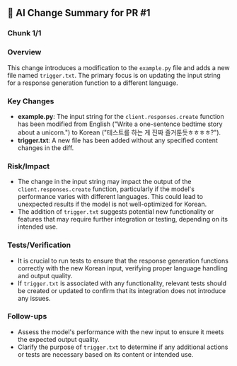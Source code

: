## 🤖 AI Change Summary for PR #1

### Chunk 1/1
### Overview
This change introduces a modification to the `example.py` file and adds a new file named `trigger.txt`. The primary focus is on updating the input string for a response generation function to a different language.

### Key Changes
- **example.py**: The input string for the `client.responses.create` function has been modified from English ("Write a one-sentence bedtime story about a unicorn.") to Korean ("테스트를 하는 게 진짜 즐거툰듯ㅎㅎㅎㅎ?").
- **trigger.txt**: A new file has been added without any specified content changes in the diff.

### Risk/Impact
- The change in the input string may impact the output of the `client.responses.create` function, particularly if the model's performance varies with different languages. This could lead to unexpected results if the model is not well-optimized for Korean.
- The addition of `trigger.txt` suggests potential new functionality or features that may require further integration or testing, depending on its intended use.

### Tests/Verification
- It is crucial to run tests to ensure that the response generation functions correctly with the new Korean input, verifying proper language handling and output quality.
- If `trigger.txt` is associated with any functionality, relevant tests should be created or updated to confirm that its integration does not introduce any issues.

### Follow-ups
- Assess the model's performance with the new input to ensure it meets the expected output quality.
- Clarify the purpose of `trigger.txt` to determine if any additional actions or tests are necessary based on its content or intended use.
